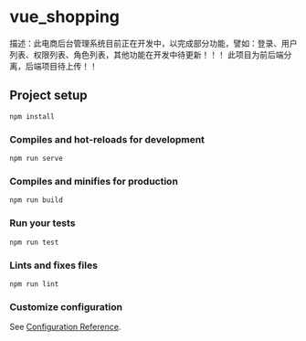 # vue_shopping
描述：此电商后台管理系统目前正在开发中，以完成部分功能，譬如：登录、用户列表、权限列表、角色列表，其他功能在开发中待更新！！！
此项目为前后端分离，后端项目待上传！！
## Project setup
```
npm install
```
### Compiles and hot-reloads for development
```
npm run serve
```
### Compiles and minifies for production
```
npm run build
```
### Run your tests
```
npm run test
```
### Lints and fixes files
```
npm run lint
```
### Customize configuration
See [Configuration Reference](https://cli.vuejs.org/config/).
